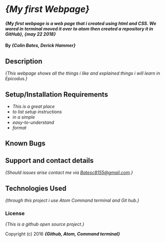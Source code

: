 # _{My first Webpage}_

#### _{My first webpage is a web page that i created using html and CSS. We wored in terminal moved it over to atom then created a repository it in GitHub}, {may 22 2018}_

#### By _**{Colin Bates, Derick Hammer}**_

## Description

_{This webpage shows all the things i like and explained things i will learn in Epicodus.}_

## Setup/Installation Requirements

* _This is a great place_
* _to list setup instructions_
* _in a simple_
* _easy-to-understand_
* _format_



## Known Bugs



## Support and contact details

_{Should issues arise contact me via Batesc8155@gmail.com.}_

## Technologies Used

_{through this project i use Atom Command terminal and Git hub.}_

### License

*{This is a github open source project.}*

Copyright (c) 2016 **_{Github, Atom, Command terminal}_**
